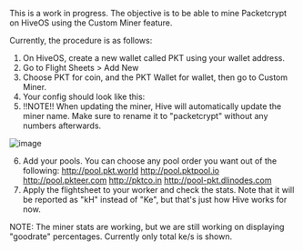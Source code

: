 This is a work in progress. The objective is to be able to mine Packetcrypt on HiveOS using the Custom Miner feature.

Currently, the procedure is as follows:

1. On HiveOS, create a new wallet called PKT using your wallet address.
2. Go to Flight Sheets > Add New
3. Choose PKT for coin, and the PKT Wallet for wallet, then go to Custom Miner.
4. Your config should look like this:
5.  !!NOTE!! When updating the miner, Hive will automatically update the miner name. Make sure to rename it to "packetcrypt" without any numbers afterwards.


![image](https://user-images.githubusercontent.com/73498310/147879593-1709d1e6-904f-4924-abb2-7e587e9ff87d.png)


6. Add your pools. You can choose any pool order you want out of the following: http://pool.pkt.world http://pool.pktpool.io http://pool.pkteer.com http://pktco.in http://pool-pkt.dlinodes.com
7. Apply the flightsheet to your worker and check the stats. Note that it will be reported as "kH" instead of "Ke", but that's just how Hive works for now.

NOTE: The miner stats are working, but we are still working on displaying "goodrate" percentages. Currently only total ke/s is shown.
